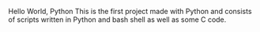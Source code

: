 Hello World, Python
This is the first project made with Python and consists of scripts written in Python and bash shell as well as some C code.

